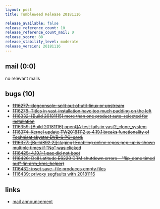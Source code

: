 ```yaml
---
layout: post
title: Tumbleweed Release 20181116

release_available: false
release_reference_count: 10
release_reference_count_mail: 0
release_score: 88
release_stability_level: moderate
release_version: 20181116
---
```


## mail (0:0)

no relevant mails

## bugs (10)

<!--more-->

- ~~[1116277: klogconsole: split out of util-linux or upstream](https://bugzilla.opensuse.org/show_bug.cgi?id=1116277)~~
- ~~[1116278: Titles in yast-installation have too much padding on the left](https://bugzilla.opensuse.org/show_bug.cgi?id=1116278)~~
- ~~[1116332: \[Build 20181115\] more than one product auto-selected for installation](https://bugzilla.opensuse.org/show_bug.cgi?id=1116332)~~
- ~~[1116359: \[Build 20181116\] openQA test fails in yast2_clone_system](https://bugzilla.opensuse.org/show_bug.cgi?id=1116359)~~
- ~~[1116374: Kernel update TW20181112 to 4.19.1 breaks functionality of Technisat skystar DVB-S PCI card.](https://bugzilla.opensuse.org/show_bug.cgi?id=1116374)~~
- ~~[1116377: \[Build892.2\]\[staging\] Enabling online repos pop-up is shown multiple times if "No" was clicked](https://bugzilla.opensuse.org/show_bug.cgi?id=1116377)~~
- ~~[1116425: 4.19.1-1.pae did not boot](https://bugzilla.opensuse.org/show_bug.cgi?id=1116425)~~
- ~~[1116426: Dell Latitude E6220 DRM shutdown errors - "flip_done timed out" (in drm_kms_helper)](https://bugzilla.opensuse.org/show_bug.cgi?id=1116426)~~
- ~~[1116432: ipset save -file <filename> produces empty files](https://bugzilla.opensuse.org/show_bug.cgi?id=1116432)~~
- [1116439: privoxy segfaults with 20181116](https://bugzilla.opensuse.org/show_bug.cgi?id=1116439)



## links

- [mail announcement](https://lists.opensuse.org/opensuse-factory/2018-11/msg00159.html)
